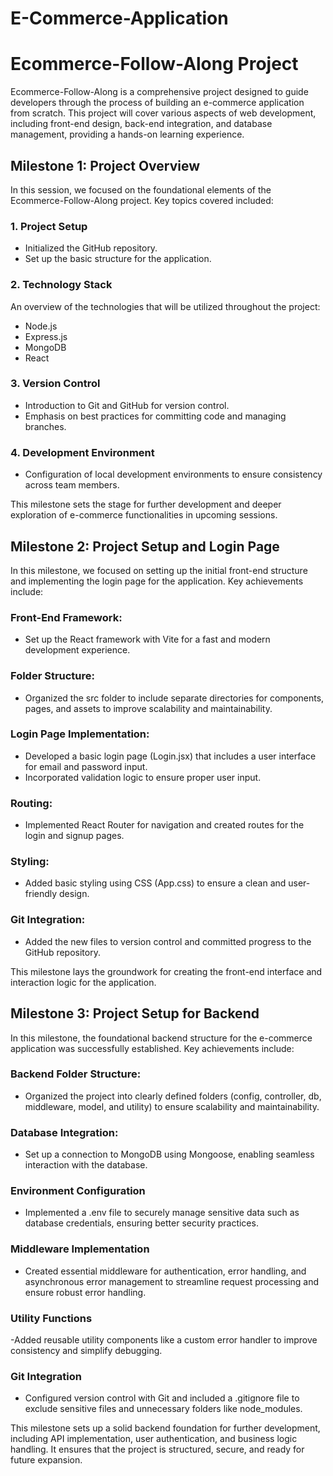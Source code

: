 # E-Commerce-Application

# Ecommerce-Follow-Along Project

Ecommerce-Follow-Along is a comprehensive project designed to guide developers through the process of building an e-commerce application from scratch. This project will cover various aspects of web development, including front-end design, back-end integration, and database management, providing a hands-on learning experience.

## Milestone 1: Project Overview

In this session, we focused on the foundational elements of the Ecommerce-Follow-Along project. Key topics covered included:

### 1. Project Setup
- Initialized the GitHub repository.
- Set up the basic structure for the application.

### 2. Technology Stack
An overview of the technologies that will be utilized throughout the project:
- Node.js
- Express.js
- MongoDB
- React

### 3. Version Control
- Introduction to Git and GitHub for version control.
- Emphasis on best practices for committing code and managing branches.

### 4. Development Environment
- Configuration of local development environments to ensure consistency across team members.

This milestone sets the stage for further development and deeper exploration of e-commerce functionalities in upcoming sessions.

## Milestone 2: Project Setup and Login Page
In this milestone, we focused on setting up the initial front-end structure and implementing the login page for the application. Key achievements include:

### Front-End Framework:
- Set up the React framework with Vite for a fast and modern development experience.

### Folder Structure:
- Organized the src folder to include separate directories for components, pages, and assets to improve scalability and maintainability.

### Login Page Implementation:
- Developed a basic login page (Login.jsx) that includes a user interface for email and password input.
- Incorporated validation logic to ensure proper user input.

### Routing:
- Implemented React Router for navigation and created routes for the login and signup pages.

### Styling:
- Added basic styling using CSS (App.css) to ensure a clean and user-friendly design.

### Git Integration:
- Added the new files to version control and committed progress to the GitHub repository.

This milestone lays the groundwork for creating the front-end interface and interaction logic for the application.



## Milestone 3: Project Setup for Backend
In this milestone, the foundational backend structure for the e-commerce application was successfully established. Key achievements include:

### Backend Folder Structure:
- Organized the project into clearly defined folders (config, controller, db, middleware, model, and utility) to ensure scalability and maintainability.
### Database Integration:
- Set up a connection to MongoDB using Mongoose, enabling seamless interaction with the database.
### Environment Configuration
- Implemented a .env file to securely manage sensitive data such as database credentials, ensuring better security practices.
### Middleware Implementation
- Created essential middleware for authentication, error handling, and asynchronous error management to streamline request processing and ensure robust error handling.
### Utility Functions 
-Added reusable utility components like a custom error handler to improve consistency and simplify debugging.
### Git Integration
- Configured version control with Git and included a .gitignore file to exclude sensitive files and unnecessary folders like node_modules.

This milestone sets up a solid backend foundation for further development, including API implementation, user authentication, and business logic handling. It ensures that the project is structured, secure, and ready for future expansion.
